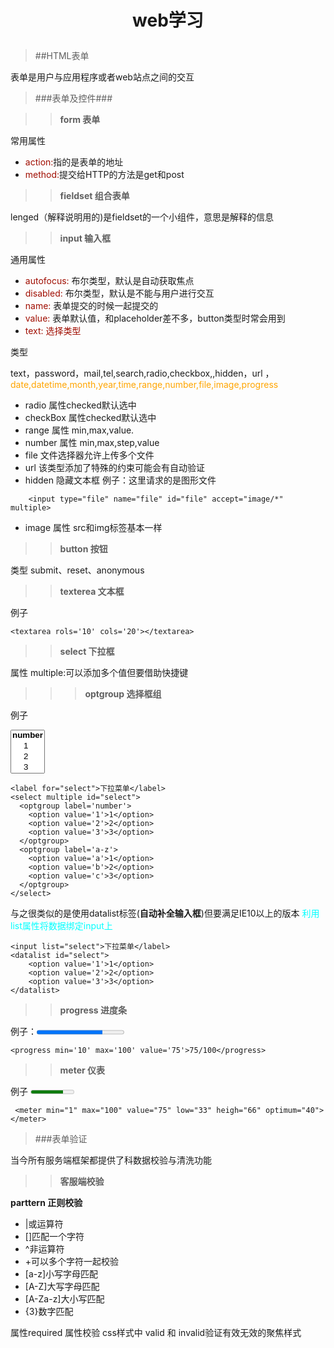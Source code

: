 # <p align="center">web学习</p> #

>##HTML表单

表单是用户与应用程序或者web站点之间的交互

>###表单及控件###


>>**form 表单**

常用属性

- <font color="aqud">action:</font>指的是表单的地址
- <font color="aqud">method:</font>提交给HTTP的方法是get和post

>>**fieldset  组合表单**

lenged（解释说明用的)是fieldset的一个小组件，意思是解释的信息

>>**input  输入框**

通用属性

- <font color="aqud">autofocus:</font>   布尔类型，默认是自动获取焦点
- <font color="aqud">disabled:</font>     布尔类型，默认是不能与用户进行交互
- <font color="aqud">name:</font>   表单提交的时候一起提交的
- <font color="aqud">value:</font> 表单默认值，和placeholder差不多，button类型时常会用到
- <font color="aqud">text: 选择类型</font>

类型  

text，password，mail,tel,search,radio,checkbox,,hidden，url ，<font color='orange'>date,datetime,month,year,time,range,number,file,image,progress </font>
- radio 属性checked默认选中
- checkBox 属性checked默认选中  
- range 属性 min,max,value.  
- number 属性 min,max,step,value  
- file  文件选择器允许上传多个文件   
- url  该类型添加了特殊的约束可能会有自动验证
- hidden 隐藏文本框
  例子：这里请求的是图形文件  
```
    <input type="file" name="file" id="file" accept="image/*" multiple>  
```  
- image 属性 src和img标签基本一样   

>>**button  按钮**  

类型
submit、reset、anonymous

>>**texterea 文本框**

例子

    <textarea rols='10' cols='20'></textarea>  

>>**select  下拉框** 

属性 multiple:可以添加多个值但要借助快捷键

>>>**optgroup  选择框组**

例子  

<select multiple id="select">
      <optgroup label='number'>
        <option value='1'>1</option>
        <option value='2'>2</option>
        <option value='3'>3</option>
      </optgroup>
      <optgroup label='a-z'>
        <option value='a'>1</option>
        <option value='b'>2</option>
        <option value='c'>3</option>
      </optgroup>
    </select>

    <label for="select">下拉菜单</label>
    <select multiple id="select">
      <optgroup label='number'>
        <option value='1'>1</option>
        <option value='2'>2</option>
        <option value='3'>3</option>
      </optgroup>
      <optgroup label='a-z'>
        <option value='a'>1</option>
        <option value='b'>2</option>
        <option value='c'>3</option>
      </optgroup>
    </select>  


与之很类似的是使用datalist标签(**自动补全输入框**)但要满足IE10以上的版本  <font color='aqua'>利用list属性将数据绑定input上</font>  
        

    <input list="select">下拉菜单</label>
    <datalist id="select">
        <option value='1'>1</option>
        <option value='2'>2</option>
        <option value='3'>3</option>
    </datalist>  

>>**progress   进度条**  

例子：<progress min='10' max='100' value='75'>75/100</progress>

    <progress min='10' max='100' value='75'>75/100</progress>

>>**meter  仪表**

例子
 <meter min="1" max="100" value="75" low="33" heigh="66" optimum="40"></meter>
    
     <meter min="1" max="100" value="75" low="33" heigh="66" optimum="40"></meter>

>###表单验证

当今所有服务端框架都提供了科数据校验与清洗功能


>>**客服端校验**

**parttern  正则校验**
- |或运算符
- []匹配一个字符
- ^非运算符
- +可以多个字符一起校验
- [a-z]小写字母匹配
- [A-Z]大写字母匹配
- [A-Za-z]大小写匹配
- {3}数字匹配

属性required 属性校验
css样式中 valid 和 invalid验证有效无效的聚焦样式